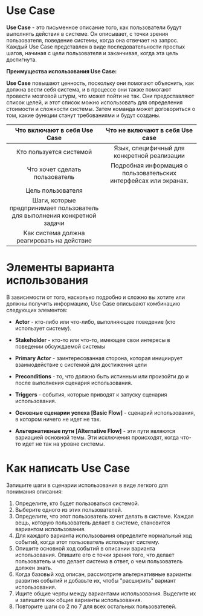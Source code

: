 # Use Case

**Use Case** - это письменное описание того, как пользователи будут выполнять действия в системе. Он описывает, с точки зрения пользователя, поведение системы, когда она отвечает на запрос. Каждый Use Case представлен в виде последовательности простых шагов, начиная с цели пользователя и заканчивая, когда эта цель достигнута.

**Преимущества использования Use Case:**

**Use Case** повышают ценность, поскольку они помогают объяснить, как должна вести себя система, и в процессе они также помогают провести мозговой штурм, что может пойти не так. Они предоставляют список целей, и этот список можно использовать для определения стоимости и сложности системы. Затем команда может договориться о том, какие функции станут требованиями и будут созданы.



|                        Что включают в себя Use Case                       |                  Что не включают в себя Use case                 |
|:-------------------------------------------------------------------------:|:----------------------------------------------------------------:|
| Кто пользуется системой                                                     | Язык, специфичный для конкретной реализации                      |
| Что хочет сделать пользователь                                            | Подробная информация о пользовательских интерфейсах или экранах. |
| Цель пользователя                                                         |                                                                  |
| Шаги, которые предпринимает пользователь для выполнения конкретной задачи |                                                                  |
| Как система должна реагировать на действие                               |                                                                  |


# Элементы варианта использования

В зависимости от того, насколько подробно и сложно вы хотите или должны получить информацию, Use Case описывают комбинацию следующих элементов:

- **Actor** - кто-либо или что-либо, выполняющее поведение (кто использует систему).

- **Stakeholder** - кто-то или что-то, имеющее свои интересы в поведении обсуждаемой системы
- **Primary Actor** - заинтересованная сторона, которая инициирует взаимодействие с системой для достижения цели

- **Preconditions** - то, что должно быть истинным или произойти до и после выполнения сценария использования.

- **Triggers** - события, которые приводят к запуску сценария использования.

- **Основные сценарии успеха [Basic Flow]** - сценарий использования, в котором ничего не идет не так.

- **Альтернативные пути [Alternative Flow]** - эти пути являются вариацией основной темы. Эти исключения происходят, когда что-то идет не так на уровне системы.

# Как написать Use Case

Запишите шаги в сценарии использования в виде легкого для понимания описания:

1. Определите, кто будет пользоваться системой.
2. Выберите одного из этих пользователей.
3. Определите, что этот пользователь хочет делать в системе. Каждая вещь, которую пользователь делает в системе, становится вариантом использования.
4. Для каждого варианта использования определите нормальный ход событий, когда этот пользователь использует систему.
5. Опишите основной ход событий в описании варианта использования. Опишите его с точки зрения того, что делает пользователь и что делает система в ответ, о чем пользователь должен знать.
6. Когда базовый ход описан, рассмотрите альтернативные варианты развития событий и добавьте их, чтобы "расширить" вариант использования.
7. Ищите общие черты между вариантами использования. Выделите их и запишите как общие варианты использования.
8. Повторите шаги со 2 по 7 для всех остальных пользователей.











